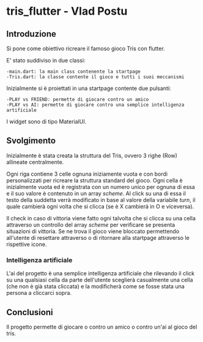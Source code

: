 # tris_flutter - Vlad Postu

## Introduzione
Si pone come obiettivo ricreare il famoso gioco Tris con flutter. 


E' stato suddiviso in due classi: 


    -main.dart: la main class contenente la startpage 
    -Tris.dart: la classe contente il gioco e tutti i suoi meccanismi 

Inizialmente si è proiettati in una startpage contente due pulsanti:


    -PLAY vs FRIEND: permette di giocare contro un amico
    -PLAY vs AI: permette di giocare contro una semplice intelligenza artificiale


I widget sono di tipo MaterialUI.

## Svolgimento
Inizialmente è stata creata la struttura del Tris, ovvero 3 righe (Row) allineate centralmente.


Ogni riga contiene 3 celle ognuna iniziamente vuota e con bordi personalizzati per ricreare la struttura standard del gioco. Ogni cella è inizialmente vuota ed è registrata con un numero unico per ognuna di essa e il suo valore è contenuto in un array *scheme*. Al click su una di essa il testo della suddetta verrà modificato in base al valore della variabile *turn*, il quale cambierà ogni volta che si clicca (se è X cambierà in O e viceversa).


Il check in caso di vittoria viene fatto ogni talvolta che si clicca su una cella attraverso un controllo del array *scheme* per verificare se presenta situazioni di vittoria. Se ne trova il gioco viene bloccato permettendo all'utente di resettare attraverso o di ritornare alla startpage attraverso le rispettive icone.

### Intelligenza artificiale
L'ai del progetto è una semplice intelligenza artificiale che rilevando il click su una qualsiasi cella da parte dell'utente sceglierà casualmente una cella (che non è già stata cliccata) e la modificherà come se fosse stata una persona a cliccarci sopra. 


## Conclusioni
Il progetto permette di giocare o contro un amico o contro un'ai al gioco del tris.



